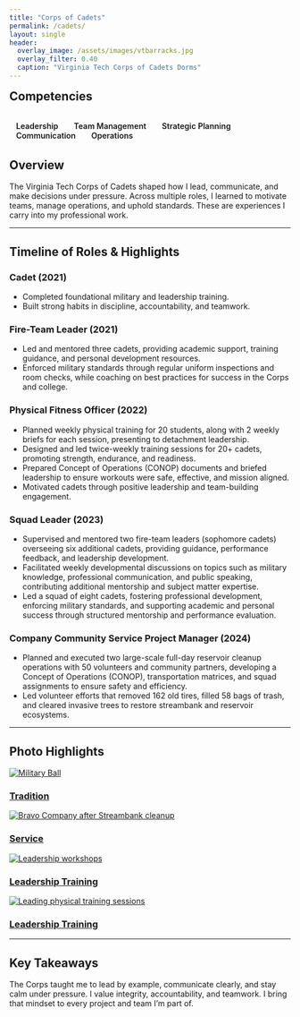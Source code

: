 ```yaml
---
title: "Corps of Cadets"
permalink: /cadets/
layout: single
header:
  overlay_image: /assets/images/vtbarracks.jpg 
  overlay_filter: 0.40
  caption: "Virginia Tech Corps of Cadets Dorms"
---
```


<h2 style="justify-content:center; margin: 1rem 0 2rem;">Competencies</h2>
<div class="tech-stack" style="justify-content:center; margin: 1rem 0 2rem;">
  <span title="Leadership" style="margin:0 .75rem; font-weight:600;"><i class="fas fa-user-tie"></i> Leadership</span>
  <span title="Team Management" style="margin:0 .75rem; font-weight:600;"><i class="fas fa-users"></i> Team Management</span>
  <span title="Strategic Planning" style="margin:0 .75rem; font-weight:600;"><i class="fas fa-chess-knight"></i> Strategic Planning</span>
  <span title="Communication" style="margin:0 .75rem; font-weight:600;"><i class="fas fa-microphone"></i> Communication</span>
  <span title="Operations & Logistics" style="margin:0 .75rem; font-weight:600;"><i class="fas fa-compass-drafting"></i> Operations</span>
</div>

## Overview
The Virginia Tech Corps of Cadets shaped how I lead, communicate, and make decisions under pressure. Across multiple roles, I learned to motivate teams, manage operations, and uphold standards. These are experiences I carry into my professional work.

---

## Timeline of Roles & Highlights

### Cadet (2021)
- Completed foundational military and leadership training.
- Built strong habits in discipline, accountability, and teamwork.

### Fire-Team Leader (2021)
- Led and mentored three cadets, providing academic support, training guidance, and personal development resources.
- Enforced military standards through regular uniform inspections and room checks, while coaching on best practices for success in the Corps and college. 

### Physical Fitness Officer (2022)
- Planned weekly physical training for 20 students, along with 2 weekly briefs for each session, presenting to detachment leadership.
- Designed and led twice-weekly training sessions for 20+ cadets, promoting strength, endurance, and readiness.
- Prepared Concept of Operations (CONOP) documents and briefed leadership to ensure workouts were safe, effective, and mission aligned.
- Motivated cadets through positive leadership and team-building engagement.

### Squad Leader (2023)
- Supervised and mentored two fire-team leaders (sophomore cadets) overseeing six additional cadets, providing guidance, performance feedback, and leadership development.
- Facilitated weekly developmental discussions on topics such as military knowledge, professional communication, and public speaking, contributing additional mentorship and subject matter expertise.
- Led a squad of eight cadets, fostering professional development, enforcing military standards, and supporting academic and personal success through structured mentorship and performance evaluation.

### Company Community Service Project Manager (2024)
- Planned and executed two large-scale full-day reservoir cleanup operations with 50 volunteers and community partners, developing a Concept of Operations (CONOP), transportation matrices, and squad assignments to ensure safety and efficiency.
- Led volunteer efforts that removed 162 old tires, filled 58 bags of trash, and cleared invasive trees to restore streambank and reservoir ecosystems.


---

## Photo Highlights
<div class="post-previews" style="grid-template-columns: repeat(3, 1fr);">
  <a class="post-preview" href="{{ '/assets/images/milball.jpg' | relative_url }}">
    <img src="{{ '/assets/images/milball.jpg' | relative_url }}" alt="Military Ball">
    <h3>Tradition</h3>
  </a>
  <a class="post-preview" href="{{ '/assets/images/bravostreambank.jpg' | relative_url }}">
    <img src="{{ '/assets/images/bravostreambank.jpg' | relative_url }}" alt="Bravo Company after Streambank cleanup">
    <h3>Service</h3>
  </a>
  <a class="post-preview" href="{{ '/assets/images/uniform.JPG' | relative_url }}">
    <img src="{{ '/assets/images/uniform.JPG' | relative_url }}" alt="Leadership workshops">
    <h3>Leadership Training</h3>
  </a>
    <a class="post-preview" href="{{ '/assets/images/pt.JPG' | relative_url }}">
    <img src="{{ '/assets/images/pt.JPG' | relative_url }}" alt="Leading physical training sessions">
    <h3>Leadership Training</h3>
  </a>
</div>


---

## Key Takeaways
The Corps taught me to lead by example, communicate clearly, and stay calm under pressure. I value integrity, accountability, and teamwork. I bring that mindset to every project and team I’m part of.